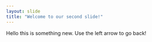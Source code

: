 ```yaml
---
layout: slide
title: "Welcome to our second slide!"
---
```

Hello this is something new.
Use the left arrow to go back!
